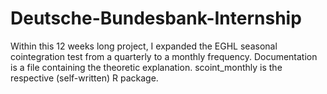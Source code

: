 # Deutsche-Bundesbank-Internship

Within this 12 weeks long project, I expanded the EGHL seasonal cointegration test from a quarterly to a monthly frequency. Documentation is a file containing the theoretic explanation. scoint_monthly is the respective (self-written) R package.
